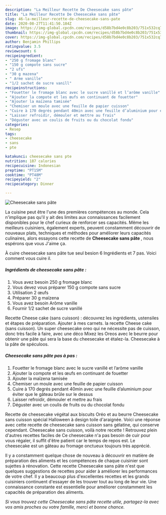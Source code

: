 ```yaml
---
description: "La Meilleur Recette De Cheesecake sans pâte"
title: "La Meilleur Recette De Cheesecake sans pâte"
slug: 46-la-meilleur-recette-de-cheesecake-sans-pate
date: 2020-08-27T11:41:50.184Z
image: https://img-global.cpcdn.com/recipes/d58b7bd4e0c8b203/751x532cq70/cheesecake-sans-pate-photo-principale-de-la-recette.jpg
thumbnail: https://img-global.cpcdn.com/recipes/d58b7bd4e0c8b203/751x532cq70/cheesecake-sans-pate-photo-principale-de-la-recette.jpg
cover: https://img-global.cpcdn.com/recipes/d58b7bd4e0c8b203/751x532cq70/cheesecake-sans-pate-photo-principale-de-la-recette.jpg
author: Benjamin Phillips
ratingvalue: 3.5
reviewcount: 6
recipeingredient:
- "250 g fromage blanc"
- "150 g compote sans sucre"
- "2 ufs"
- "30 g mazena"
- " Arme vanille"
- "1/2 sachet de sucre vanill"
recipeinstructions:
- "Fouetter le fromage blanc avec le sucre vanillé et l’arôme vanille"
- "Ajouter la compote et les œufs en continuant de fouetter"
- "Ajouter la maïzena tamisée"
- "Chemiser un moule avec une feuille de papier cuisson"
- "Cuire à 170 degrés pendant 40min avec une feuille d’aluminium pour éviter que le gâteau brûle sur le dessus"
- "Laisser refroidir, démouler et mettre au frais"
- "Déguster avec un coulis de fruits ou du chocolat fondu"
categories:
- Resep
tags:
- cheesecake
- sans
- pte

katakunci: cheesecake sans pte 
nutrition: 187 calories
recipecuisine: Indonesian
preptime: "PT15M"
cooktime: "PT48M"
recipeyield: "2"
recipecategory: Dinner

---
```



![Cheesecake sans pâte](https://img-global.cpcdn.com/recipes/d58b7bd4e0c8b203/751x532cq70/cheesecake-sans-pate-photo-principale-de-la-recette.jpg)

La cuisine peut être l'une des premières compétences au monde. Cela n'implique pas qu'il y ait des limites aux connaissances facilement disponibles pour le chef curieux de renforcer ses capacités. Même les meilleurs cuisiniers, également experts, peuvent constamment découvrir de nouveaux plats, techniques et méthodes pour améliorer leurs capacités culinaires, alors essayons cette recette de <strong> Cheesecake sans pâte </strong>, nous espérons que vous J'aime ça.

<!--inarticleads1-->

À cuire cheesecake sans pâte tue seul besion 6 Ingrédients et 7 pas. Voici comment vous cuire il.

##### Ingrédients de cheesecake sans pâte :

1. Vous avez besoin 250 g fromage blanc
1. Vous devez vous préparer 150 g compote sans sucre
1. Utilisation 2 œufs
1. Préparer 30 g maïzena
1. Vous avez besoin  Arôme vanille
1. Fournir 1/2 sachet de sucre vanillé


Recette Cheese cake (sans cuisson) : découvrez les ingrédients, ustensiles et étapes de préparation. Ajouter à mes carnets. la recette Cheese cake (sans cuisson). Un super cheesecake oreo qui ne nécessite pas de cuisson, donc très facile à faire, avec une déco Mixez les Oreos avec le beurre pour obtenir une pâte qui sera la base du cheesecake et étalez-la. Cheesecake à la pâte de spéculoos. 

<!--inarticleads2-->

##### Cheesecake sans pâte pas à pas :

1. Fouetter le fromage blanc avec le sucre vanillé et l’arôme vanille
1. Ajouter la compote et les œufs en continuant de fouetter
1. Ajouter la maïzena tamisée
1. Chemiser un moule avec une feuille de papier cuisson
1. Cuire à 170 degrés pendant 40min avec une feuille d’aluminium pour éviter que le gâteau brûle sur le dessus
1. Laisser refroidir, démouler et mettre au frais
1. Déguster avec un coulis de fruits ou du chocolat fondu


Recette de cheesecake végétal aux biscuits Oréo et au beurre Cheesecake sans cuisson spécial Halloween à design toile d&#39;araignée. Voici une réponse avec cette recette de cheesecake sans cuisson sans gélatine, qui conserve cependant. Cheesecake sans cuisson, voilà notre recette ! Retrouvez plein d&#39;autres recettes faciles de Ce cheesecake n&#39;a pas besoin de cuir pour vous régaler, il suffit d&#39;être patient car le temps de repos est. Le cheesecake est un gâteau au fromage onctueux toujours très apprécié. 

<!--inarticleads1-->

<p>
Il y a constamment quelque chose de nouveau à découvrir en matière de préparation des aliments et les compétences de chaque cuisinier sont sujettes à rénovation. Cette recette Cheesecake sans pâte n'est que quelques suggestions de recettes pour aider à améliorer les performances de votre chef. Il y a beaucoup plus d'excellentes recettes et les grands cuisiniers continuent d'essayer de les trouver tout au long de leur vie. Une connaissance constante est essentielle pour améliorer constamment les capacités de préparation des aliments.
</p>

<p>
<i>Si vous trouvez cette Cheesecake sans pâte recette utile, partagez-la avec vos amis proches ou votre famille, merci et bonne chance.</i>
</p>
